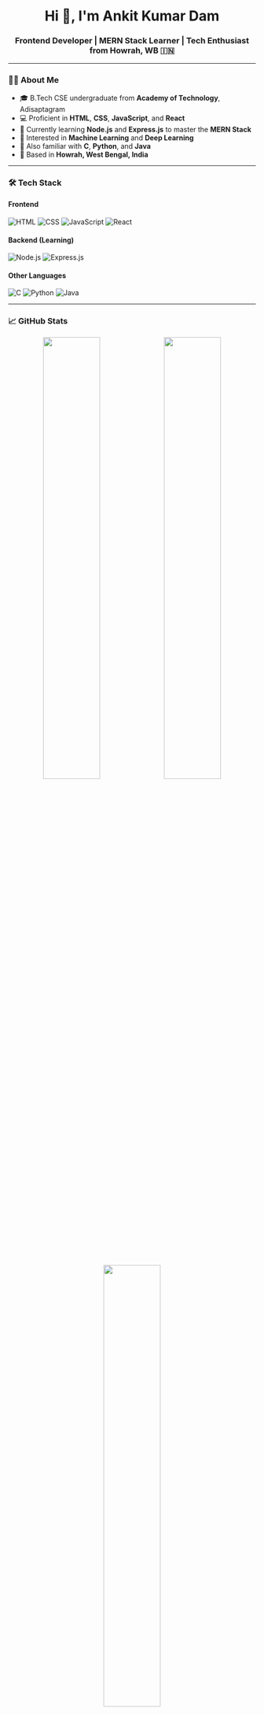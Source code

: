 <h1 align="center">Hi 👋, I'm Ankit Kumar Dam</h1>
<h3 align="center">Frontend Developer | MERN Stack Learner | Tech Enthusiast from Howrah, WB 🇮🇳</h3>

---

### 👨‍💻 About Me

- 🎓 B.Tech CSE undergraduate from **Academy of Technology**, Adisaptagram  
- 💻 Proficient in **HTML**, **CSS**, **JavaScript**, and **React**
- 🌱 Currently learning **Node.js** and **Express.js** to master the **MERN Stack**
- 🔭 Interested in **Machine Learning** and **Deep Learning**
- 🧠 Also familiar with **C**, **Python**, and **Java**
- 📍 Based in **Howrah, West Bengal, India**

---

### 🛠️ Tech Stack

#### Frontend
![HTML](https://img.shields.io/badge/-HTML5-E34F26?style=flat&logo=html5&logoColor=white)
![CSS](https://img.shields.io/badge/-CSS3-1572B6?style=flat&logo=css3)
![JavaScript](https://img.shields.io/badge/-JavaScript-F7DF1E?style=flat&logo=javascript&logoColor=black)
![React](https://img.shields.io/badge/-React-61DAFB?style=flat&logo=react)

#### Backend (Learning)
![Node.js](https://img.shields.io/badge/-Node.js-339933?style=flat&logo=nodedotjs&logoColor=white)
![Express.js](https://img.shields.io/badge/-Express.js-000000?style=flat&logo=express&logoColor=white)

#### Other Languages
![C](https://img.shields.io/badge/-C-00599C?style=flat&logo=c)
![Python](https://img.shields.io/badge/-Python-3776AB?style=flat&logo=python)
![Java](https://img.shields.io/badge/-Java-007396?style=flat&logo=java)

---

### 📈 GitHub Stats

<p align="center">
  <img src="https://github-readme-stats.vercel.app/api?username=ankitkumardam&show_icons=true&theme=radical" width="48%" />
  <img src="https://github-readme-streak-stats.herokuapp.com?user=ankitkumardam&theme=radical" width="48%" />
</p>

<p align="center">
  <img src="https://github-readme-stats.vercel.app/api/top-langs/?username=ankitkumardam&layout=compact&theme=radical" width="48%" />
</p>

---

### 📫 Connect with Me

- 📧 Email: [ankitkumardam97@gmail.com](mailto:ankitkumardam97@gmail.com)
- 💼 LinkedIn: [linkedin.com/in/ankit-kumar-dam-307972234](https://www.linkedin.com/in/ankit-kumar-dam-307972234/)
- 📸 Instagram: [@iamankit817](https://www.instagram.com/iamankit817/)

---

### ⚡ Fun Fact

> I enjoy building clean UIs, exploring backend logic, and diving into how AI can enhance our digital future!


